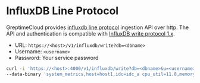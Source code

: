 # InfluxDB Line Protocol

GreptimeCloud provides [influxdb line
protocol](https://docs.influxdata.com/influxdb/cloud/reference/syntax/line-protocol/)
ingestion API over http. The API and authentication is compatible with [InfluxDB
write protocol
1.x](https://docs.influxdata.com/influxdb/v1.8/guides/write_data/#write-data-using-the-influxdb-api).

- URL: `https://<host>/v1/influxdb/write?db=<dbname>`
- Username: `<username>`
- Password: Your service password

```sh
curl -i 'https://<host>:4000/v1/influxdb/write?db=<dbname>&u=<username>&p=PASSWORD' \
--data-binary 'system_metrics,host=host1,idc=idc_a cpu_util=11.8,memory_util=10.3,disk_util=10.3 1667446797450'
```
